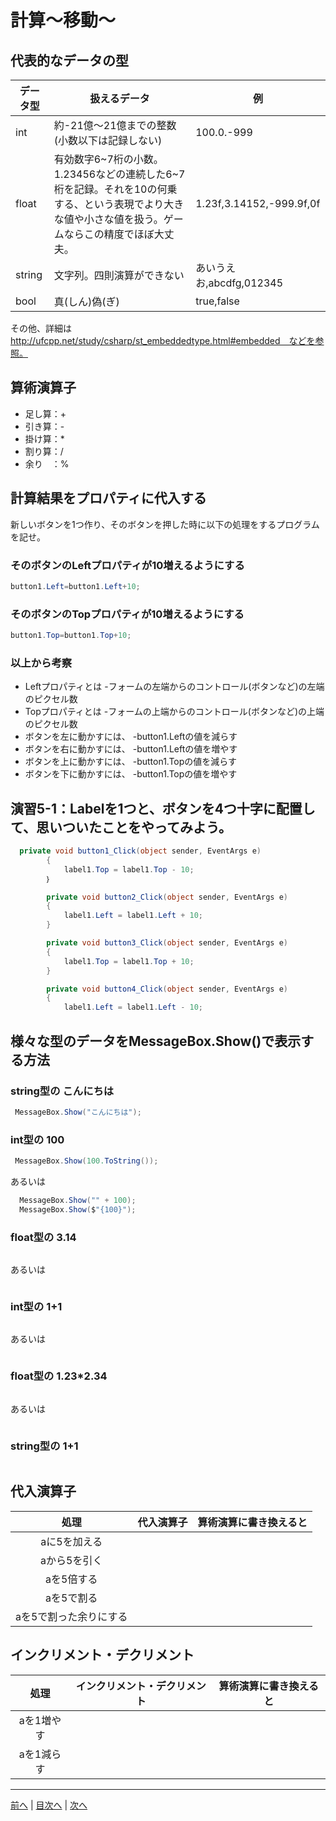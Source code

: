# 計算～移動～

## 代表的なデータの型
|データ型|扱えるデータ|例|
|-------|-----------|--|
|int    |  約-21億～21億までの整数(小数以下は記録しない)         | 100.0.-999 |
|float  |  有効数字6~7桁の小数。1.23456などの連続した6~7桁を記録。それを10の何乗する、という表現でより大きな値や小さな値を扱う。ゲームならこの精度でほぼ大丈夫。| 1.23f,3.14152,-999.9f,0f |
|string |  文字列。四則演算ができない      |あいうえお,abcdfg,012345  |
|bool   |  真(しん)偽(ぎ)          |true,false  |

その他、詳細は http://ufcpp.net/study/csharp/st_embeddedtype.html#embedded　などを参照。

## 算術演算子
- 足し算：+
- 引き算：-
- 掛け算：*
- 割り算：/
- 余り　：%

## 計算結果をプロパティに代入する
新しいボタンを1つ作り、そのボタンを押した時に以下の処理をするプログラムを記せ。

### そのボタンのLeftプロパティが10増えるようにする
```cs
button1.Left=button1.Left+10;
```

### そのボタンのTopプロパティが10増えるようにする
```cs
button1.Top=button1.Top+10;
```

### 以上から考察
- Leftプロパティとは
  -フォームの左端からのコントロール(ボタンなど)の左端のピクセル数
- Topプロパティとは
  -フォームの上端からのコントロール(ボタンなど)の上端のピクセル数
- ボタンを左に動かすには、
  -button1.Leftの値を減らす
- ボタンを右に動かすには、
  -button1.Leftの値を増やす
- ボタンを上に動かすには、
  -button1.Topの値を減らす
- ボタンを下に動かすには、
  -button1.Topの値を増やす

## 演習5-1：Labelを1つと、ボタンを4つ十字に配置して、思いついたことをやってみよう。

```cs
  private void button1_Click(object sender, EventArgs e)
        {
            label1.Top = label1.Top - 10;
        ｝

        private void button2_Click(object sender, EventArgs e)
        {
            label1.Left = label1.Left + 10;
        }

        private void button3_Click(object sender, EventArgs e)
        {
            label1.Top = label1.Top + 10;
        }

        private void button4_Click(object sender, EventArgs e)
        {
            label1.Left = label1.Left - 10;
```

## 様々な型のデータをMessageBox.Show()で表示する方法
### string型の こんにちは
```cs
 MessageBox.Show("こんにちは");
```

### int型の 100
```cs
 MessageBox.Show(100.ToString());
```

あるいは

```cs
  MessageBox.Show("" + 100);
  MessageBox.Show($"{100}");
```

### float型の 3.14
```cs

```

あるいは

```cs

```

### int型の 1+1
```cs

```

あるいは

```cs

```

### float型の 1.23*2.34
```cs

```

あるいは

```cs

```

### string型の 1+1
```cs

```

## 代入演算子
|処理                   |代入演算子|算術演算に書き換えると|
|:---------------------:|---------|-------------------|
|aに5を加える            |         |                   |
|aから5を引く           |         |                   |
|aを5倍する             |         |                   |
|aを5で割る             |         |                   |
|aを5で割った余りにする   |         |                   |

## インクリメント・デクリメント
|処理      |インクリメント・デクリメント|算術演算に書き換えると|
|:-------:|--------------------------|----------------------|
|aを1増やす|                          |                   |		
|aを1減らす|	                      |                   |

---

[前へ](04.md) | [目次へ](README.md#%E7%9B%AE%E6%AC%A1) | [次へ](06.md)
